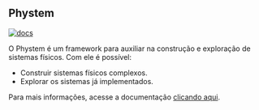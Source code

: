 ## Phystem

[![docs](https://github.com/marcos1561/phystem/actions/workflows/pages/pages-build-deployment/badge.svg)](https://github.com/marcos1561/phystem/actions/workflows/pages/pages-build-deployment)

O Phystem é um framework para auxiliar na construção e exploração de sistemas físicos. Com ele é possível:

- Construir sistemas físicos complexos.
- Explorar os sistemas já implementados.

Para mais informações, acesse a documentação [clicando aqui](https://marcos1561.github.io/phystem/docs/introduction.html).
